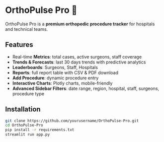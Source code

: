 # OrthoPulse Pro 🦴

OrthoPulse Pro is a **premium orthopedic procedure tracker** for hospitals and technical teams.  

## Features

- Real-time **Metrics**: total cases, active surgeons, staff coverage  
- **Trends & Forecasts**: last 30 days trends with predictive analytics  
- **Leaderboards**: Surgeons, Staff, Hospitals  
- **Reports**: full report table with CSV & PDF download  
- **Add Procedure**: dynamic procedure entry  
- **Interactive Charts**: Plotly charts, mobile-friendly  
- **Advanced Sidebar Filters**: date range, region, hospital, staff, surgeons, procedure type  

## Installation

```bash
git clone https://github.com/yourusername/OrthoPulse-Pro.git
cd OrthoPulse-Pro
pip install -r requirements.txt
streamlit run app.py
